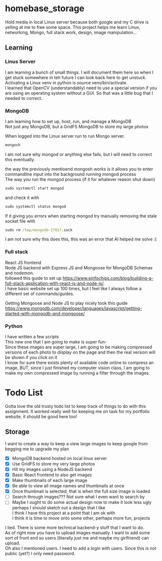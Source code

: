 # homebase_storage
Hold media in local Linux server because both google and my C drive is yelling at me to free some space.
This project helps me learn Linux, networking, Mongo, full stack work, design, image manipulation...

## Learning 

### Linus Server
I am learning a bunch of small things. I will document them here so when I get stuck somewhere in teh future I can look back here to get unstuck.  
Activating a Linux venv in python is source venv/bin/activate.  
I learned that OpenCV (understandably) need to use a special version if you are using an operating system without a GUI. So that was a little bug that I needed to correct. 

### MongoDB
I am learning how to set up, host, run, and manage a MongoDB  
Not just any MongoDB, but a GridFS MongoDB to store my large photos  

When logged into the Linux server run to run Mongo server.  
```cmd
mongosh
```
I am not sure why mongod or anything else fails, but I will need to correct this eventually.  

the way the previously mentioend mongosh works is it allows you to enter commandline input into the background running mongod process  
The way you run the mongod process (if it for whatever reason shut down)  

```cmd
sudo systemctl start mongod
```
and check it with 
```cmd
sudo systemctl status mongod
```
If it giving you errors when starting mongod try manually removing the stale socket file with 
```cmd
sudo rm /tmp/mongodb-27017.sock
```
I am not sure why this does this, this was an error that AI helped me solve :(  

### Full stack 
React JS frontend   
Node JS backend with Express JS and Mongoose for MongoDB Schemas and nodemon.  
followed this guide to set up https://www.einfochips.com/blog/building-a-full-stack-application-with-react-js-and-node-js/.  
I have basic website set up 100 times, but I feel like I always follow a different set of commands/guides.  


Getting Mongoose and Node JS to play nicely took this guide https://www.mongodb.com/developer/languages/javascript/getting-started-with-mongodb-and-mongoose/  

### Python
I have written a few scripts  
This new one that I am going to make is super fun-  
Since these images are super large, I am going to be making compressed versions of each photo to display on the page and then the real version will be shown if you click on it  
I know for sure there exists plenty of available code online to compress an image, BUT, since I just finished my computer vision class, I am going to make my own compressed image by running a filter through the images.

# Todo List
Gotta love the old trusty todo list to keep track of things to do with this assignment. It worked really well for keeping me on task for my portfolio website, it should be good here too!
## Storage
I want to create a way to keep a view large images to keep google from begging me to upgrade my plan
- [X] MongoDB backend hosted on local linux server
- [X] Use GridFS to store my very large photos
- [X] Hit my images using a NodeJS backend
- [X] Basic React frontend to also get images
- [X] Make thumbnails of each large image
- [X] Be able to view all image names and thumbnails at once
- [X] Once thumbnail is selected, that is when the full size image is loaded
- [ ] Search through images??? Not sure what I even want to search by
- [ ] Maybe I ought to do some actual design now to make it look less ugly perhaps I should sketch out a design that I like  
I think I have this project at a point that I am ok with  
I think it is time to move onto some other, perhaps more fun, projects  

I lied. There is some more technical backend-y stuff that I want to do.  
As of right now you have to upload images manually. I want to add some sort of front end so users (literally just me and maybe my girlfriend) can upload.  
Oh also I mentioned users. I need to add a login with users. Since this is not public (yet?) I only need password.  
